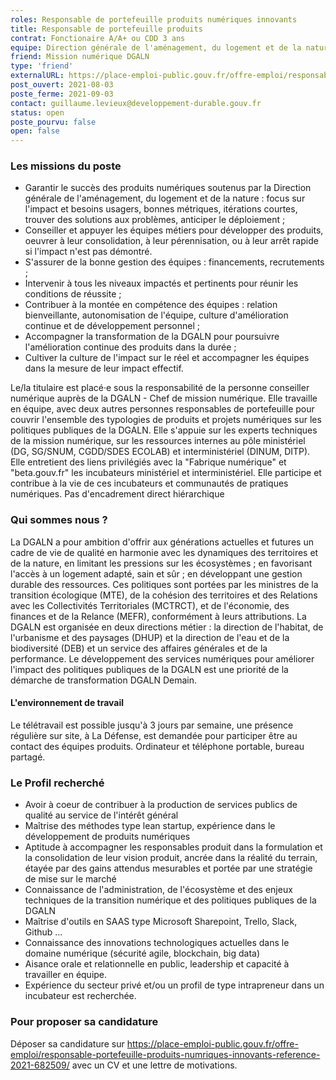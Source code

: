 ```yaml
---
roles: Responsable de portefeuille produits numériques innovants 
title: Responsable de portefeuille produits
contrat: Fonctionaire A/A+ ou CDD 3 ans
equipe: Direction générale de l'aménagement, du logement et de la nature
friend: Mission numérique DGALN
type: 'friend'
externalURL: https://place-emploi-public.gouv.fr/offre-emploi/responsable-portefeuille-produits-numriques-innovants-reference-2021-682509/
post_ouvert: 2021-08-03
poste_ferme: 2021-09-03
contact: guillaume.levieux@developpement-durable.gouv.fr
status: open
poste_pourvu: false
open: false
---
```



### Les missions du poste
- Garantir le succès des produits numériques soutenus par la Direction générale de l'aménagement, du logement et de la nature : focus sur l'impact et besoins usagers, bonnes métriques, itérations courtes, trouver des solutions aux problèmes, anticiper le déploiement ;
- Conseiller et appuyer les équipes métiers pour développer des produits, oeuvrer à leur consolidation, à leur pérennisation, ou à leur arrêt rapide si l'impact n'est pas démontré.
- S'assurer de la bonne gestion des équipes : financements, recrutements ;
- Intervenir à tous les niveaux impactés et pertinents pour réunir les conditions de réussite ;
- Contribuer à la montée en compétence des équipes : relation bienveillante, autonomisation de l'équipe, culture d'amélioration continue et de développement personnel ;
- Accompagner la transformation de la DGALN pour poursuivre l'amélioration continue des produits dans la durée ;
- Cultiver la culture de l'impact sur le réel et accompagner les équipes dans la mesure de leur impact effectif.

Le/la titulaire est placé·e sous la responsabilité de la personne conseiller numérique auprès de la DGALN - Chef de mission numérique. Elle travaille en équipe, avec deux autres personnes responsables de portefeuille pour couvrir l'ensemble des typologies de produits et projets numériques sur les politiques publiques de la DGALN. Elle s'appuie sur les experts techniques de la mission numérique, sur les ressources internes au pôle ministériel (DG, SG/SNUM, CGDD/SDES ECOLAB) et interministériel (DINUM, DITP). Elle entretient des liens privilégiés avec la "Fabrique numérique" et "beta.gouv.fr" les incubateurs ministériel et interministériel. Elle participe et contribue à la vie de ces incubateurs et communautés de pratiques numériques. Pas d'encadrement direct hiérarchique

### Qui sommes nous ?
La DGALN a pour ambition d'offrir aux générations actuelles et futures un cadre de vie de qualité en harmonie avec les dynamiques des territoires et de la nature, en limitant les pressions sur les écosystèmes ; en favorisant l'accès à un logement adapté, sain et sûr ; en développant une gestion durable des ressources.
Ces politiques sont portées par les ministres de la transition écologique (MTE), de la cohésion des territoires et des Relations avec les Collectivités Territoriales (MCTRCT), et de l'économie, des finances et de la Relance (MEFR), conformément à leurs attributions.
La DGALN est organisée en deux directions métier : la direction de l'habitat, de l'urbanisme et des paysages (DHUP) et la direction de l'eau et de la biodiversité (DEB) et un service des affaires générales et de la performance.
Le développement des services numériques pour améliorer l'impact des politiques publiques de la DGALN est une priorité de la démarche de transformation DGALN Demain.

#### L'environnement de travail
Le télétravail est possible jusqu'à 3 jours par semaine, une présence régulière sur site, à La Défense, est demandée pour participer être au contact des équipes produits.
Ordinateur et téléphone portable, bureau partagé.

### Le Profil recherché
- Avoir à coeur de contribuer à la production de services publics de qualité au service de l'intérêt général
- Maîtrise des méthodes type lean startup, expérience dans le développement de produits numériques
- Aptitude à accompagner les responsables produit dans la formulation et la consolidation de leur vision produit, ancrée dans la réalité du terrain, étayée par des gains attendus mesurables et portée par une stratégie de mise sur le marché
- Connaissance de l'administration, de l'écosystème et des enjeux techniques de la transition numérique et des politiques publiques de la DGALN
- Maîtrise d'outils en SAAS type Microsoft Sharepoint, Trello, Slack, Github ...
- Connaissance des innovations technologiques actuelles dans le domaine numérique (sécurité agile, blockchain, big data)
- Aisance orale et relationnelle en public, leadership et capacité à travailler en équipe.
- Expérience du secteur privé et/ou un profil de type intrapreneur dans un incubateur est recherchée.

### Pour proposer sa candidature
Déposer sa candidature sur https://place-emploi-public.gouv.fr/offre-emploi/responsable-portefeuille-produits-numriques-innovants-reference-2021-682509/
avec un CV et une lettre de motivations. 
